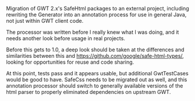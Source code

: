 Migration of GWT 2.x's SafeHtml packages to an external project, including rewriting
the Generator into an annotation process for use in general Java, not just within
GWT client code. 

The processor was written before I really knew what I was doing, and it needs another
look before usage in real projects.

Before this gets to 1.0, a deep look should be taken at the differences and 
similarities between this and https://github.com/google/safe-html-types/, looking for
opportunities for reuse and code sharing.

At this point, tests pass and it appears usable, but additional GwtTestCases would
be good to have. SafeCss needs to be migrated out as well, and this annotation
processor should switch to generally available versions of the html parser to 
properly eliminated dependencies on upstream GWT.